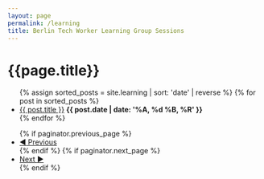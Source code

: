 ```yaml
---
layout: page
permalink: /learning
title: Berlin Tech Worker Learning Group Sessions
---
```

<h1>{{page.title}}</h1>
<ul class="list">
  {% assign sorted_posts = site.learning | sort: 'date' | reverse %}
  {% for post in sorted_posts %}
    <li>
      <div>
        <a href="{{ post.url }}">{{ post.title }}</a>
        <b>{{ post.date | date: '%A, %d %B, %R' }}</b>
      </div>
    </li>
  {% endfor %}
</ul>

<ul class="pagination">
  {% if paginator.previous_page %}
    <li>
      <a href="{{ paginator.previous_page_path }}"><span class="pagination__icon">◀</span> Previous</a>
    </li>
  {% endif %}
  {% if paginator.next_page %}
    <li>
      <a href="{{ paginator.next_page_path }}">Next <span class="pagination__icon">►</span></a>
    </li>
  {% endif %}
</ul>
